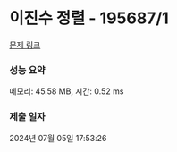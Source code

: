 # 이진수 정렬 - 195687/1 

[문제 링크](https://level.goorm.io/exam/195687/%EC%9D%B4%EC%A7%84%EC%88%98-%EC%A0%95%EB%A0%AC/quiz/1) 

### 성능 요약

메모리: 45.58 MB, 시간: 0.52 ms

### 제출 일자

2024년 07월 05일 17:53:26

